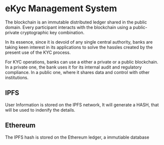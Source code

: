 # eKyc Management System

The blockchain is an immutable distributed ledger shared in the public domain. Every participant interacts with the blockchain using a public-private cryptographic key combination.

In its essence, since it is devoid of any single central authority, banks are taking keen interest in its applications to solve the hassles created by the present use of the KYC process.

For KYC operations, banks can use a either a private or a public blockchain. In a private one, the bank uses it for its internal audit and regulatory compliance. In a public one, where it shares data and control with other institutions.

## IPFS 
User Information is stored on the IPFS network, It will generate a HASH, that will be used to indenify the details.

## Ethereum
The IPFS hash is stored on the Ethereum ledger, a immutiable database 


